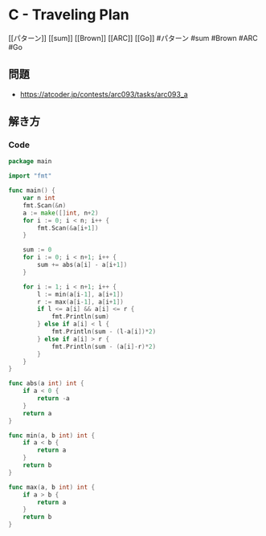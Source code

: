 # C - Traveling Plan
[[パターン]] [[sum]] [[Brown]] [[ARC]] [[Go]]
#パターン #sum #Brown #ARC #Go 

## 問題
- https://atcoder.jp/contests/arc093/tasks/arc093_a

## 解き方
### Code
```go
package main

import "fmt"

func main() {
	var n int
	fmt.Scan(&n)
	a := make([]int, n+2)
	for i := 0; i < n; i++ {
		fmt.Scan(&a[i+1])
	}

	sum := 0
	for i := 0; i < n+1; i++ {
		sum += abs(a[i] - a[i+1])
	}

	for i := 1; i < n+1; i++ {
		l := min(a[i-1], a[i+1])
		r := max(a[i-1], a[i+1])
		if l <= a[i] && a[i] <= r {
			fmt.Println(sum)
		} else if a[i] < l {
			fmt.Println(sum - (l-a[i])*2)
		} else if a[i] > r {
			fmt.Println(sum - (a[i]-r)*2)
		}
	}
}

func abs(a int) int {
	if a < 0 {
		return -a
	}
	return a
}

func min(a, b int) int {
	if a < b {
		return a
	}
	return b
}

func max(a, b int) int {
	if a > b {
		return a
	}
	return b
}
```
